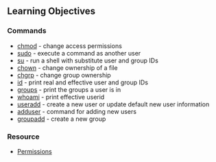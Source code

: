 ## Learning Objectives
### Commands
* [chmod](https://ss64.com/bash/chmod.html) - change access permissions
* [sudo](https://linux.die.net/man/8/sudo) - execute a command as another user
* [su](https://man7.org/linux/man-pages/man1/su.1.html) - run a shell with substitute user and group IDs
* [chown](https://man7.org/linux/man-pages/man2/lchown.2.html) - change ownership of a file
* [chgrp](https://linux.die.net/man/1/chgrp) - change group ownership
* [id](https://man7.org/linux/man-pages/man1/id.1.html) - print real and effective user and group IDs
* [groups](https://man7.org/linux/man-pages/man1/groups.1.html) - print the groups a user is in
* [whoami](https://man7.org/linux/man-pages/man1/whoami.1.html) - print effective userid
* [useradd](http://www.linuxguide.it/command_line/linux-manpage/do.php?file=useradd) - create a new user or update default new user information
* [adduser](https://www.freebsd.org/cgi/man.cgi?adduser(8)) - command	for adding new users
* [groupadd](https://linux.die.net/man/8/groupadd) - create a new group

### Resource
* [Permissions](http://linuxcommand.org/lc3_lts0090.php)
